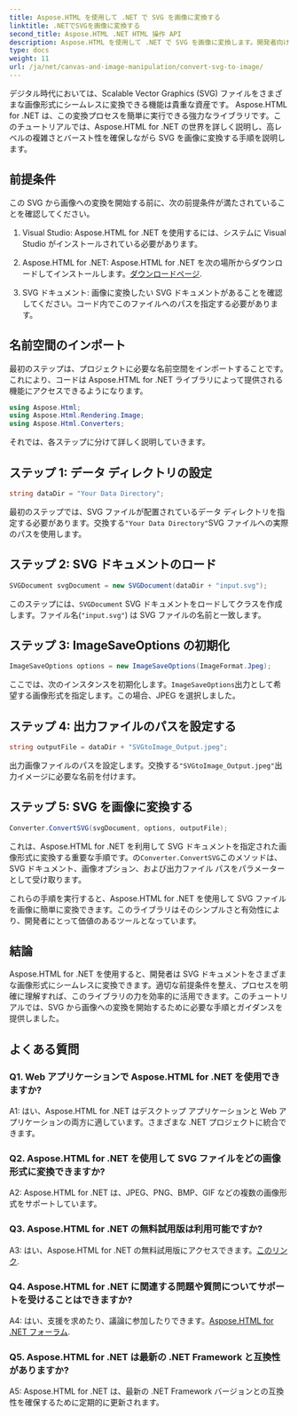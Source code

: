 ```yaml
---
title: Aspose.HTML を使用して .NET で SVG を画像に変換する
linktitle: .NETでSVGを画像に変換する
second_title: Aspose.HTML .NET HTML 操作 API
description: Aspose.HTML を使用して .NET で SVG を画像に変換します。開発者向けの包括的なチュートリアル。 SVG ドキュメントを JPEG、PNG、BMP、GIF 形式に簡単に変換します。
type: docs
weight: 11
url: /ja/net/canvas-and-image-manipulation/convert-svg-to-image/
---
```


デジタル時代においては、Scalable Vector Graphics (SVG) ファイルをさまざまな画像形式にシームレスに変換できる機能は貴重な資産です。 Aspose.HTML for .NET は、この変換プロセスを簡単に実行できる強力なライブラリです。このチュートリアルでは、Aspose.HTML for .NET の世界を詳しく説明し、高レベルの複雑さとバースト性を確保しながら SVG を画像に変換する手順を説明します。

## 前提条件

この SVG から画像への変換を開始する前に、次の前提条件が満たされていることを確認してください。

1. Visual Studio: Aspose.HTML for .NET を使用するには、システムに Visual Studio がインストールされている必要があります。

2.  Aspose.HTML for .NET: Aspose.HTML for .NET を次の場所からダウンロードしてインストールします。[ダウンロードページ](https://releases.aspose.com/html/net/).

3. SVG ドキュメント: 画像に変換したい SVG ドキュメントがあることを確認してください。コード内でこのファイルへのパスを指定する必要があります。

## 名前空間のインポート


最初のステップは、プロジェクトに必要な名前空間をインポートすることです。これにより、コードは Aspose.HTML for .NET ライブラリによって提供される機能にアクセスできるようになります。

```csharp
using Aspose.Html;
using Aspose.Html.Rendering.Image;
using Aspose.Html.Converters;
```

それでは、各ステップに分けて詳しく説明していきます。

## ステップ 1: データ ディレクトリの設定

```csharp
string dataDir = "Your Data Directory";
```

最初のステップでは、SVG ファイルが配置されているデータ ディレクトリを指定する必要があります。交換する`"Your Data Directory"`SVG ファイルへの実際のパスを使用します。

## ステップ 2: SVG ドキュメントのロード

```csharp
SVGDocument svgDocument = new SVGDocument(dataDir + "input.svg");
```

このステップには、`SVGDocument` SVG ドキュメントをロードしてクラスを作成します。ファイル名(`"input.svg"`) は SVG ファイルの名前と一致します。

## ステップ 3: ImageSaveOptions の初期化

```csharp
ImageSaveOptions options = new ImageSaveOptions(ImageFormat.Jpeg);
```

ここでは、次のインスタンスを初期化します。`ImageSaveOptions`出力として希望する画像形式を指定します。この場合、JPEG を選択しました。

## ステップ 4: 出力ファイルのパスを設定する

```csharp
string outputFile = dataDir + "SVGtoImage_Output.jpeg";
```

出力画像ファイルのパスを設定します。交換する`"SVGtoImage_Output.jpeg"`出力イメージに必要な名前を付けます。

## ステップ 5: SVG を画像に変換する

```csharp
Converter.ConvertSVG(svgDocument, options, outputFile);
```

これは、Aspose.HTML for .NET を利用して SVG ドキュメントを指定された画像形式に変換する重要な手順です。の`Converter.ConvertSVG`このメソッドは、SVG ドキュメント、画像オプション、および出力ファイル パスをパラメーターとして受け取ります。

これらの手順を実行すると、Aspose.HTML for .NET を使用して SVG ファイルを画像に簡単に変換できます。このライブラリはそのシンプルさと有効性により、開発者にとって価値のあるツールとなっています。

## 結論

Aspose.HTML for .NET を使用すると、開発者は SVG ドキュメントをさまざまな画像形式にシームレスに変換できます。適切な前提条件を整え、プロセスを明確に理解すれば、このライブラリの力を効率的に活用できます。このチュートリアルでは、SVG から画像への変換を開始するために必要な手順とガイダンスを提供しました。

## よくある質問

### Q1. Web アプリケーションで Aspose.HTML for .NET を使用できますか?

A1: はい、Aspose.HTML for .NET はデスクトップ アプリケーションと Web アプリケーションの両方に適しています。さまざまな .NET プロジェクトに統合できます。

### Q2. Aspose.HTML for .NET を使用して SVG ファイルをどの画像形式に変換できますか?

A2: Aspose.HTML for .NET は、JPEG、PNG、BMP、GIF などの複数の画像形式をサポートしています。

### Q3. Aspose.HTML for .NET の無料試用版は利用可能ですか?

 A3: はい、Aspose.HTML for .NET の無料試用版にアクセスできます。[このリンク](https://releases.aspose.com/).

### Q4. Aspose.HTML for .NET に関連する問題や質問についてサポートを受けることはできますか?

 A4: はい、支援を求めたり、議論に参加したりできます。[Aspose.HTML for .NET フォーラム](https://forum.aspose.com/).

### Q5. Aspose.HTML for .NET は最新の .NET Framework と互換性がありますか?

A5: Aspose.HTML for .NET は、最新の .NET Framework バージョンとの互換性を確保するために定期的に更新されます。